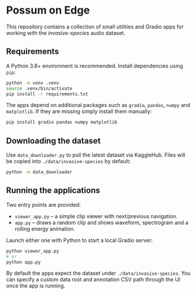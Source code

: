# Possum on Edge

This repository contains a collection of small utilities and Gradio apps for working with the *invasive-species* audio dataset.

## Requirements

A Python 3.8+ environment is recommended. Install dependencies using `pip`:

```bash
python -m venv .venv
source .venv/bin/activate
pip install -r requirements.txt
```

The apps depend on additional packages such as `gradio`, `pandas`, `numpy` and `matplotlib`. If they are missing simply install them manually:

```bash
pip install gradio pandas numpy matplotlib
```

## Downloading the dataset

Use `data_downloader.py` to pull the latest dataset via KaggleHub. Files will be copied into `./data/invasive-species` by default:

```bash
python -m data_downloader
```

## Running the applications

Two entry points are provided:

- `viewer_app.py` – a simple clip viewer with next/previous navigation.
- `app.py` – draws a random clip and shows waveform, spectrogram and a rolling energy animation.

Launch either one with Python to start a local Gradio server:

```bash
python viewer_app.py
# or
python app.py
```

By default the apps expect the dataset under `./data/invasive-species`. You can specify a custom data root and annotation CSV path through the UI once the app is running.

